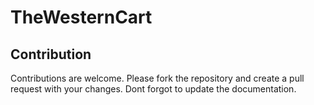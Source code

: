 # TheWesternCart

## Contribution
Contributions are welcome. Please fork the repository and create a pull request with your changes. Dont forgot to update the documentation.

